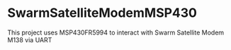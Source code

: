 # SwarmSatelliteModemMSP430
This project uses MSP430FR5994 to interact with Swarm Satellite Modem M138 via UART
